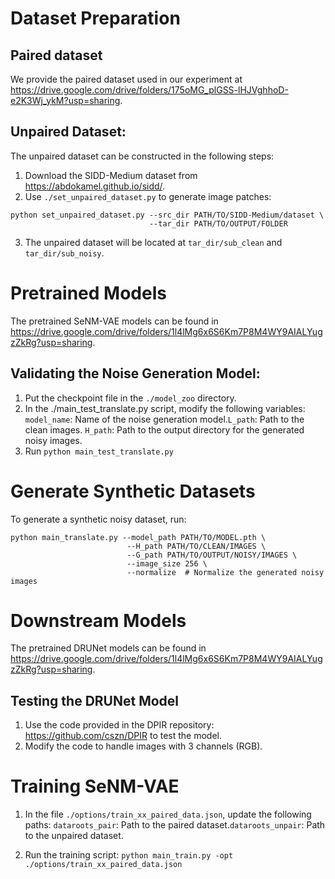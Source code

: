 # Dataset Preparation

## Paired dataset
We provide the paired dataset used in our experiment at https://drive.google.com/drive/folders/175oMG_plGSS-lHJVghhoD-e2K3Wj_ykM?usp=sharing.

## Unpaired Dataset:
The unpaired dataset can be constructed in the following steps:

1. Download the SIDD-Medium dataset from https://abdokamel.github.io/sidd/.
2. Use `./set_unpaired_dataset.py` to generate image patches:
```
python set_unpaired_dataset.py --src_dir PATH/TO/SIDD-Medium/dataset \
                               --tar_dir PATH/TO/OUTPUT/FOLDER
```
3. The unpaired dataset will be located at `tar_dir/sub_clean` and `tar_dir/sub_noisy`.

# Pretrained Models

The pretrained SeNM-VAE models can be found in https://drive.google.com/drive/folders/1l4lMg6x6S6Km7P8M4WY9AIALYugzZkRg?usp=sharing.

## Validating the Noise Generation Model:

1. Put the checkpoint file in the `./model_zoo` directory.
2. In the ./main_test_translate.py script, modify the following variables: `model_name`: Name of the noise generation model.`L_path`: Path to the clean images. `H_path`: Path to the output directory for the generated noisy images.
3. Run `python main_test_translate.py`

# Generate Synthetic Datasets

To generate a synthetic noisy dataset, run:
```
python main_translate.py --model_path PATH/TO/MODEL.pth \
                          --H_path PATH/TO/CLEAN/IMAGES \
                          --G_path PATH/TO/OUTPUT/NOISY/IMAGES \
                          --image_size 256 \
                          --normalize  # Normalize the generated noisy images
```

# Downstream Models

The pretrained DRUNet models can be found in https://drive.google.com/drive/folders/1l4lMg6x6S6Km7P8M4WY9AIALYugzZkRg?usp=sharing.

## Testing the DRUNet Model

1. Use the code provided in the DPIR repository: https://github.com/cszn/DPIR to test the model.
2. Modify the code to handle images with 3 channels (RGB).

# Training SeNM-VAE

1. In the file `./options/train_xx_paired_data.json`, update the following paths: `dataroots_pair`: Path to the paired dataset.`dataroots_unpair`: Path to the unpaired dataset.

2. Run the training script: `python main_train.py -opt ./options/train_xx_paired_data.json`

